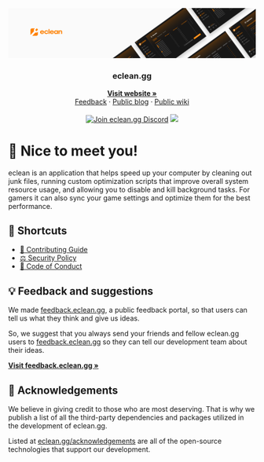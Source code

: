 <!-- Landing -->
<div align="center">
    <a href="https://eclean.gg" target="_blank">
        <img src="../.github/README.png" alt="Banner">
    </a>
    <br>
    <h3>eclean.gg</h3>
    <!-- Website link -->
    <a href="https://eclean.gg" target="_blank"><b>Visit website »</b></a>
    <br>
    <!-- External links -->
    <a href="https://feedback.eclean.gg" target="_blank">Feedback</a>
    ·
    <a href="https://blog.eclean.gg" target="_blank">Public blog</a>
    ·
    <a href="https://wiki.eclean.gg" target="_blank">Public wiki</a>
</div>

<br>

<!-- Badges -->
<div align="center">
    <!-- Discord -->
    <a href="https://discord.eclean.gg"><img src="https://img.shields.io/badge/Discord-discord.eclean.gg-%235865F2?style=flat-square&logo=discord" alt="Join eclean.gg Discord"></a>
    <!-- Contributor Covenant -->
    <a href="https://contributor-covenant.org/version/2/1/code-of-conduct/ "><img src="https://img.shields.io/badge/Contributor%20Covenant-2.1-purple?style=flat-square"></a>
</div>

<!-- About the repository -->
# 👋 Nice to meet you!

eclean is an application that helps speed up your computer by cleaning out junk files, running custom optimization scripts that improve overall system resource usage, and allowing you to disable and kill background tasks. For gamers it can also sync your game settings and optimize them for the best performance.

<!-- Repository shortcuts -->
## 🔗 Shortcuts

* [🤝 Contributing Guide](https://github.com/ecleangg/.github/blob/main/.github/CONTRIBUTING.md)
* [⚖️ Security Policy](https://github.com/ecleangg/.github/security/policy)
* [💛 Code of Conduct](https://github.com/ecleangg/.github/blob/main/.github/CODE_OF_CONDUCT.md)

<!-- Information on feedback -->
## 💡 Feedback and suggestions

We made [feedback.eclean.gg](https://eclean.gg), a public feedback portal, so that users can tell us what they think and give us ideas.

So, we suggest that you always send your friends and fellow eclean.gg users to [feedback.eclean.gg](https://eclean.gg) so they can tell our development team about their ideas.

<a href="https://feedback.eclean.gg" target="_blank"><strong>Visit feedback.eclean.gg »</strong></a>

<!-- Acknowledgements -->
## 👀 Acknowledgements

We believe in giving credit to those who are most deserving. That is why we publish a list of all the third-party dependencies and packages utilized in the development of eclean.gg.

Listed at [eclean.gg/acknowledgements](https://eclean.gg/acknowledgements) are all of the open-source technologies that support our development.